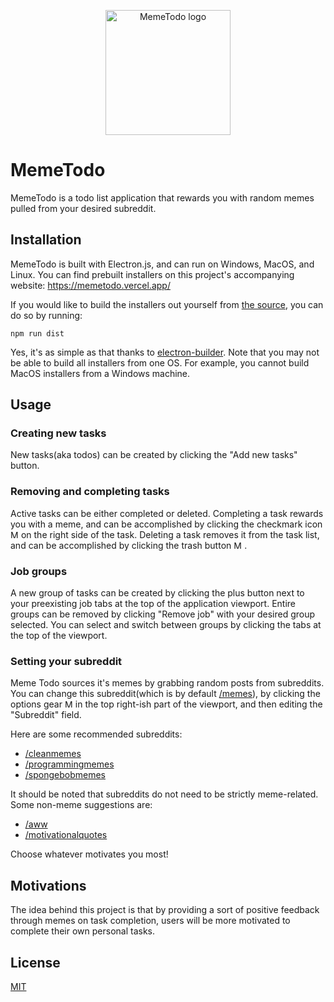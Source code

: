 <p align="center">
<img src="https://memetodo.vercel.app/icon.png" alt="MemeTodo logo" width="200"/>
</p>

# MemeTodo

MemeTodo is a todo list application that rewards you with random memes pulled from your desired subreddit.

## Installation
MemeTodo is built with Electron.js, and can run on Windows, MacOS, and Linux. You can find prebuilt installers on this project's accompanying website:
https://memetodo.vercel.app/

If you would like to build the installers out yourself from [the source](https://github.com/KDJDEV/MemeTodo), you can do so by running:
```
npm run dist
```
Yes, it's as simple as that thanks to [electron-builder](https://github.com/electron-userland/electron-builder).
Note that you may not be able to build all installers from one OS. For example, you cannot build MacOS installers from a Windows machine.
## Usage
### Creating new tasks
New tasks(aka todos) can be created by clicking the "Add new tasks" button.
### Removing and completing tasks
Active tasks can be either completed or deleted. Completing a task rewards you with a meme, and can be accomplished by clicking the checkmark icon 
<img src="https://memetodo.vercel.app/check.png" alt="MemeTodo logo" width="13"/>
 on the right side of the task. Deleting a task removes it from the task list, and can be accomplished by clicking the trash button 
<img src="https://memetodo.vercel.app/trash.png" alt="MemeTodo logo" width="13"/>
.

### Job groups
A new group of tasks can be created by clicking the plus button next to your preexisting job tabs at the top of the application viewport. Entire groups can be removed by clicking "Remove job" with your desired group selected. You can select and switch between groups by clicking the tabs at the top of the viewport.

### Setting your subreddit
Meme Todo sources it's memes by grabbing random posts from subreddits. You can change this subreddit(which is by default [/memes](https://www.reddit.com/r/memes/)), by clicking the options gear
<img src="https://memetodo.vercel.app/gear.png" alt="MemeTodo logo" width="13"/>
 in the top right-ish part of the viewport, and then editing the "Subreddit" field.

Here are some recommended subreddits:
- [/cleanmemes](https://www.reddit.com/r/cleanmemes/)
- [/programmingmemes](https://www.reddit.com/r/programmingmemes/)
- [/spongebobmemes](https://www.reddit.com/r/spongebobmemes/)

It should be noted that subreddits do not need to be strictly meme-related. Some non-meme suggestions are:
- [/aww](https://www.reddit.com/r/aww/)
- [/motivationalquotes](https://www.reddit.com/r/motivationalquotes/)

Choose whatever motivates you most!

## Motivations
The idea behind this project is that by providing a sort of positive feedback through memes on task completion, users will be more motivated to complete their own personal tasks.

## License
[MIT](https://github.com/KDJDEV/MemeTodo/blob/main/LICENSE)
